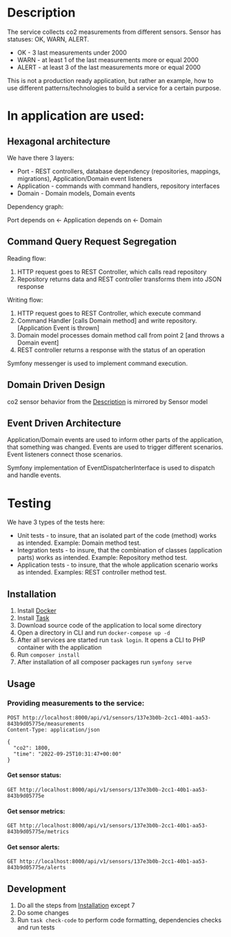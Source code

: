 # Description
The service collects co2 measurements from different sensors. Sensor has statuses: OK, WARN, ALERT.
- OK - 3 last measurements under 2000
- WARN - at least 1 of the last measurements more or equal 2000
- ALERT - at least 3 of the last measurements more or equal 2000

This is not a production ready application, but rather an example, how to use different patterns/technologies to build a service for a certain purpose.

# In application are used:

## Hexagonal architecture
We have there 3 layers:
- Port - REST controllers, database dependency (repositories, mappings, migrations), Application/Domain event listeners
- Application - commands with command handlers, repository interfaces
- Domain - Domain models, Domain events

Dependency graph:

Port depends on <- Application depends on <- Domain

## Command Query Request Segregation
Reading flow:
1. HTTP request goes to REST Controller, which calls read repository
2. Repository returns data and REST controller transforms them into JSON response

Writing flow:
1. HTTP request goes to REST Controller, which execute command
2. Command Handler [calls Domain method] and write repository. [Application Event is thrown]
3. Domain model processes domain method call from point 2 [and throws a Domain event]
4. REST controller returns a response with the status of an operation

Symfony messenger is used to implement command execution.

## Domain Driven Design
co2 sensor behavior from the [Description](#Description) is mirrored by Sensor model

## Event Driven Architecture
Application/Domain events are used to inform other parts of the application, that something was changed.
Events are used to trigger different scenarios. Event listeners connect those scenarios.

Symfony implementation of EventDispatcherInterface is used to dispatch and handle events.

# Testing
We have 3 types of the tests here:
- Unit tests - to insure, that an isolated part of the code (method) works as intended. Example: Domain method test.
- Integration tests - to insure, that the combination of classes (application parts) works as intended. Example: Repository method test.
- Application tests - to insure, that the whole application scenario works as intended. Examples: REST controller method test.

## Installation
1. Install [Docker](https://www.docker.com/)
2. Install [Task](https://taskfile.dev/)
3. Download source code of the application to local some directory
4. Open a directory in CLI and run `docker-compose up -d`
5. After all services are started run `task login`. It opens a CLI to PHP container with the application
6. Run `composer install`
7. After installation of all composer packages run `symfony serve`

## Usage
   
### Providing measurements to the service:
```
POST http://localhost:8000/api/v1/sensors/137e3b0b-2cc1-40b1-aa53-843b9d05775e/measurements
Content-Type: application/json

{
  "co2": 1800,
  "time": "2022-09-25T10:31:47+00:00"
}
```
#### Get sensor status:
```
GET http://localhost:8000/api/v1/sensors/137e3b0b-2cc1-40b1-aa53-843b9d05775e
```
#### Get sensor metrics:
```
GET http://localhost:8000/api/v1/sensors/137e3b0b-2cc1-40b1-aa53-843b9d05775e/metrics
```
#### Get sensor alerts:
```
GET http://localhost:8000/api/v1/sensors/137e3b0b-2cc1-40b1-aa53-843b9d05775e/alerts
```

## Development
1. Do all the steps from [Installation](#Installation) except 7
2. Do some changes
3. Run `task check-code` to perform code formatting, dependencies checks and run tests